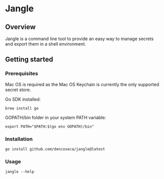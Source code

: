 # Jangle

## Overview

Jangle is a command line tool to provide an easy way to manage secrets and export them in a shell environment.

## Getting started

### Prerequisites

Mac OS is required as the Mac OS Keychain is currently the only supported secret store.

Go SDK installed:

```shell
brew install go
```

GOPATH/bin folder in your system PATH variable:

```shell
export PATH="$PATH:$(go env GOPATH)/bin"
```

### Installation

```shell
go install github.com/dencoseca/jangle@latest
```

### Usage

```shell
jangle --help
```
